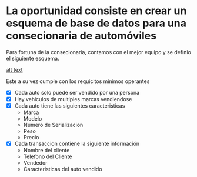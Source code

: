 # La oportunidad consiste en crear un esquema de base de datos para una consecionaria de automóviles
Para fortuna de la consecionaria, contamos con el mejor equipo y se definio el siguiente esquema.

[alt text](https://github.com/Maluky/awto_test/blob/main/3.%20Data%20Base/Diagrama%20sin%20t%C3%ADtulo.png "Diagrama base de datos")

Este a su vez cumple con los requicitos minimos operantes

- [x] Cada auto solo puede ser vendido por una persona
- [x] Hay vehiculos de multiples marcas vendiendose
- [x] Cada auto tiene las siguientes caracteristicas
	* Marca
	* Modelo
	* Numero de Serializacion
	* Peso
	* Precio
- [x] Cada transaccion contiene la siguiente información
	* Nombre del cliente
	* Telefono del Cliente
	* Vendedor
	* Caracteristicas del auto vendido